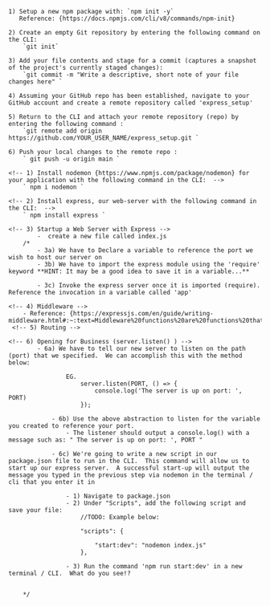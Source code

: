 <!-- Git repository and NPM Project Setup: -->
<!-- **TODO: Assumes git already installed {https://git-scm.com/book/en/v2/Getting-Started-Installing-Git}
 & github account already created-->

    1) Setup a new npm package with: `npm init -y`
       Reference: {https://docs.npmjs.com/cli/v8/commands/npm-init}

    2) Create an empty Git repository by entering the following command on the CLI:
        `git init`

    3) Add your file contents and stage for a commit (captures a snapshot of the project's currently staged changes):
        `git commit -m "Write a descriptive, short note of your file changes here" `

    4) Assuming your GitHub repo has been established, navigate to your GitHub account and create a remote repository called 'express_setup'

    5) Return to the CLI and attach your remote repository (repo) by entering the following command :
        `git remote add origin https://github.com/YOUR_USER_NAME/express_setup.git `

    6) Push your local changes to the remote repo :
        ` git push -u origin main `


<!-- Setting Up Express: -->
<!-- TODO: **Assumes Node.js already installed** {https://expressjs.com/en/starter/installing.html} -->

    <!-- 1) Install nodemon {https://www.npmjs.com/package/nodemon} for your application with the following command in the CLI:  -->
        ` npm i nodemon ` 

    <!-- 2) Install express, our web-server with the following command in the CLI:  -->
        ` npm install express `

    <!-- 3) Startup a Web Server with Express -->
            -  create a new file called index.js
        /* 
            - 3a) We have to Declare a variable to reference the port we wish to host our server on
            - 3b) We have to import the express module using the 'require' keyword **HINT: It may be a good idea to save it in a variable...**

            - 3c) Invoke the express server once it is imported (require).  Reference the invocation in a variable called 'app'

    <!-- 4) Middleware -->
        - Reference: {https://expressjs.com/en/guide/writing-middleware.html#:~:text=Middleware%20functions%20are%20functions%20that,middleware%20succeeding%20the%20current%20middleware.}
     <!-- 5) Routing -->

    <!-- 6) Opening for Business (server.listen() ) -->
            - 6a) We have to tell our new server to listen on the path (port) that we specified.  We can accomplish this with the method below:

                    EG. 
                        server.listen(PORT, () => {
                            console.log('The server is up on port: ', PORT)
                        });

                - 6b) Use the above abstraction to listen for the variable you created to reference your port.
                    - The listener should output a console.log() with a message such as: " The server is up on port: ', PORT "

                - 6c) We're going to write a new script in our package.json file to run in the CLI.  This command will allow us to start up our express server.  A successful start-up will output the message you typed in the previous step via nodemon in the terminal / cli that you enter it in

                    - 1) Navigate to package.json
                    - 2) Under "Scripts", add the following script and save your file:
                        //TODO: Example below:

                        "scripts": {
        
                            "start:dev": "nodemon index.js"
                        },

                    - 3) Run the command 'npm run start:dev' in a new terminal / CLI.  What do you see!?

        
        */